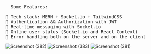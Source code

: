 <pre>
  Some Features:

🌟 Tech stack: MERN + Socket.io + TailwindCSS
🎃 Authentication && Authorization with JWT
👾 Real-time messaging with Socket.io
🚀 Online user status (Socket.io and React Context)
🐞 Error handling both on the server and on the client
</pre>

![Screenshot (382)](https://github.com/user-attachments/assets/27092d85-d719-4bce-978f-9a59c70baa1d)
![Screenshot (383)](https://github.com/user-attachments/assets/2af8e7a3-9ced-47ed-8778-23c592e7f640)
![Screenshot (381)](https://github.com/user-attachments/assets/3abe9224-c6c3-4e86-be60-3734eb6cd32b)
